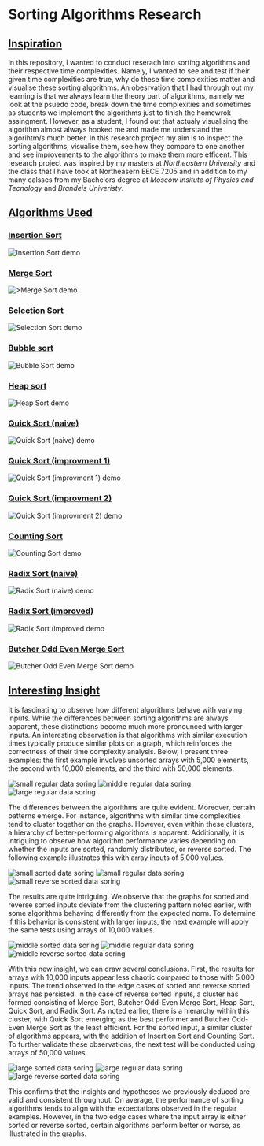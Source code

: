 ﻿# Sorting Algorithms Research

## <ins>Inspiration<ins>
In this repository, I wanted to conduct reserach into sorting algorithms and their respective time complexities. Namely, I wanted to see and test if their given time complexities are true, why do these time complexities matter and visualise these sorting algorithms. An obesrvation that I had through out my learning is that we always learn the theory part of algorithms, namely we look at the psuedo code, break down the time complexities and sometimes as students we implement the algorithms just to finish the homewrok assingment. However, as a student, I found out that actualy visualising the algorithm almost always hooked me and made me understand the algorihtm/s much better. In this research project my aim is to inspect the sorting algorithms, visualise them, see how they compare to one another and see improvements to the algorithms to make them more efficent. This research project was inspired by my masters at *Northeastern University* and the class that I have took at Northeasern EECE 7205 and in addition to my many calsses from my Bachelors degree at *Moscow Insitute of Physics and Tecnology* and *Brandeis Univeristy*.

## <ins>Algorithms Used<ins>

### <ins>Insertion Sort<ins>

![Insertion Sort demo](gifs/insertion_sort_animation.gif)

### <ins>Merge Sort<ins>

![>Merge Sort demo](gifs/merge_sort_animation.gif)

### <ins>Selection Sort<ins>

![Selection Sort demo](gifs/selection_sort_animation.gif)

### <ins>Bubble sort<ins>

![Bubble Sort demo](gifs/bubble_sort_animation.gif)

### <ins>Heap sort<ins>

![Heap Sort demo](gifs/heap_sort_animation.gif)

### <ins>Quick Sort (naive)<ins>

![Quick Sort (naive) demo](gifs/quick_sort_naive_animation.gif)

### <ins>Quick Sort (improvment 1)<ins>

![Quick Sort (improvment 1) demo](gifs/quick_sort_impr_1_animation.gif)

### <ins>Quick Sort (improvment 2)<ins>

![Quick Sort (improvment 2) demo](gifs/quick_sort_impr_2_animation.gif)

### <ins>Counting Sort<ins>

![Counting Sort demo](gifs/counting_sort_animation.gif)

### <ins>Radix Sort (naive)<ins>

![Radix Sort (naive) demo](gifs/radix_sort_improved_animation.gif)

### <ins>Radix Sort (improved)<ins>

![Radix Sort (improved demo](gifs/radix_sort_improved_animation.gif)

### <ins>Butcher Odd Even Merge Sort<ins>

![Butcher Odd Even Merge Sort demo](gifs/butcher_odd_even_merge_sort_animation.gif)

## <ins>Interesting Insight<ins>

It is fascinating to observe how different algorithms behave with varying inputs. While the differences between sorting algorithms are always apparent, these distinctions become much more pronounced with larger inputs. An interesting observation is that algorithms with similar execution times typically produce similar plots on a graph, which reinforces the correctness of their time complexity analysis. Below, I present three examples: the first example involves unsorted arrays with 5,000 elements, the second with 10,000 elements, and the third with 50,000 elements.

![small regular data soring](plots/plots_of_algo_comparisons/small%20regular.png)
![middle regular data soring](plots/plots_of_algo_comparisons/middle%20regular.png)
![large regular data soring](plots/plots_of_algo_comparisons/long%20regular.png)

The differences between the algorithms are quite evident. Moreover, certain patterns emerge. For instance, algorithms with similar time complexities tend to cluster together on the graphs. However, even within these clusters, a hierarchy of better-performing algorithms is apparent. Additionally, it is intriguing to observe how algorithm performance varies depending on whether the inputs are sorted, randomly distributed, or reverse sorted. The following example illustrates this with array inputs of 5,000 values.

![small sorted data soring](plots/plots_of_algo_comparisons/small%20sorted.png)
![small regular data soring](plots/plots_of_algo_comparisons/small%20regular.png)
![small reverse sorted data soring](plots/plots_of_algo_comparisons/small%20revrse%20sorted.png)

The results are quite intriguing. We observe that the graphs for sorted and reverse sorted inputs deviate from the clustering pattern noted earlier, with some algorithms behaving differently from the expected norm. To determine if this behavior is consistent with larger inputs, the next example will apply the same tests using arrays of 10,000 values.

![middle sorted data soring](plots/plots_of_algo_comparisons/middle%20sorted.png)
![middle regular data soring](plots/plots_of_algo_comparisons/middle%20regular.png)
![middle reverse sorted data soring](plots/plots_of_algo_comparisons/middle%20revrse%20sorted.png)

With this new insight, we can draw several conclusions. First, the results for arrays with 10,000 inputs appear less chaotic compared to those with 5,000 inputs. The trend observed in the edge cases of sorted and reverse sorted arrays has persisted. In the case of reverse sorted inputs, a cluster has formed consisting of Merge Sort, Butcher Odd-Even Merge Sort, Heap Sort, Quick Sort, and Radix Sort. As noted earlier, there is a hierarchy within this cluster, with Quick Sort emerging as the best performer and Butcher Odd-Even Merge Sort as the least efficient. For the sorted input, a similar cluster of algorithms appears, with the addition of Insertion Sort and Counting Sort. To further validate these observations, the next test will be conducted using arrays of 50,000 values.

![large sorted data soring](plots/plots_of_algo_comparisons/long%20sorted.png)
![large regular data soring](plots/plots_of_algo_comparisons/long%20regular.png)
![large reverse sorted data soring](plots/plots_of_algo_comparisons/long%20unosrted.png)

This confirms that the insights and hypotheses we previously deduced are valid and consistent throughout. On average, the performance of sorting algorithms tends to align with the expectations observed in the regular examples. However, in the two edge cases where the input array is either sorted or reverse sorted, certain algorithms perform better or worse, as illustrated in the graphs.



